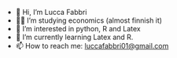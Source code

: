 - 👋 Hi, I’m Lucca Fabbri
- 👨‍🎓 I’m studying economics (almost finnish it) 
- 👀 I’m interested in python, R and Latex
- 🌱 I’m currently learning Latex and R.
- 📫 How to reach me: luccafabbri01@gmail.com

<!---
LFabbri23/LFabbri23 is a ✨ special ✨ repository because its `README.md` (this file) appears on your GitHub profile.
You can click the Preview link to take a look at your changes.
--->
